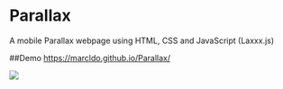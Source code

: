 # Parallax
A mobile Parallax webpage using HTML, CSS and JavaScript (Laxxx.js)

##Demo
https://marcldo.github.io/Parallax/

![](images/parallaxDemo.gif)
